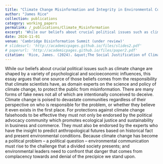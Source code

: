 ```yaml
---
title: "Climate Change Misinformation and Integrity in Environmental Communication"
author: "James Rice"
collection: publications
category: working_papers
permalink: /_publications/Climate_Misinformation
excerpt: 'While our beliefs about crucial political issues such as climate change are shaped by a variety of psychological and socioeconomic influences, this essay argues that one source of those beliefs comes from the responsibility that climate scientists have, as domain experts on the science and policy of climate change, to protect the public from misinformation.'
date: 2024-11-01
venue: 'Cambridge Disinformation Summit (under review)'
# slidesurl: 'http://academicpages.github.io/files/slides2.pdf'
# paperurl: 'http://academicpages.github.io/files/paper2.pdf'
citation: 'Rice, James. (2024). &quot;The Social Justification of Climate Change Beliefs and Environmental Commuinication.&quot; <i>Cambridge Disinformation Summit Conference Paper</i>.'
---
```

While our beliefs about crucial political issues such as climate change are shaped by a variety of psychological and socioeconomic influences, this essay argues that one source of those beliefs comes from the responsibility that climate scientists have, as domain experts on the science and policy of climate change, to protect the public from misinformation. There are many forms of fake news not all of which are intentionally conceived to deceive. Climate change is poised to devastate communities regardless of their perspective on who is responsible for the problem, or whether they believe it even exists in the first place. For protections against climate change falsehoods to be effective they must not only be endorsed by the political advocacy community which promotes ecological justice and sustainability in business and commerce. They must also be endorsed by the experts who have the insight to predict anthropological futures based on historical fact and present environmental conditions. Because climate change has become a political problem – a political question – environmental communication must rise to the challenge that a divided society presents; and environmental leaders need to confront that danger that comes from complacency towards and denial of the precipice we stand upon. 
